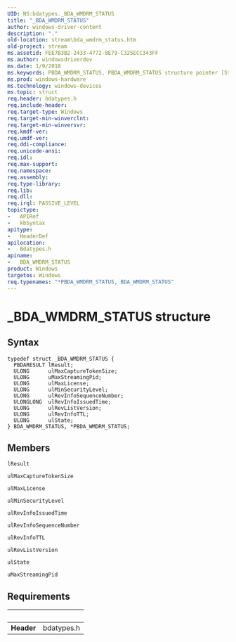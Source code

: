 ```yaml
---
UID: NS:bdatypes._BDA_WMDRM_STATUS
title: "_BDA_WMDRM_STATUS"
author: windows-driver-content
description: "."
old-location: stream\bda_wmdrm_status.htm
old-project: stream
ms.assetid: FEE7B3B2-2433-4772-8E79-C325ECC343FF
ms.author: windowsdriverdev
ms.date: 1/9/2018
ms.keywords: PBDA_WMDRM_STATUS, PBDA_WMDRM_STATUS structure pointer [Streaming Media Devices], bdatypes/BDA_WMDRM_STATUS, *PBDA_WMDRM_STATUS, _BDA_WMDRM_STATUS, BDA_WMDRM_STATUS, bdatypes/PBDA_WMDRM_STATUS, stream.bda_wmdrm_status, BDA_WMDRM_STATUS structure [Streaming Media Devices]
ms.prod: windows-hardware
ms.technology: windows-devices
ms.topic: struct
req.header: bdatypes.h
req.include-header: 
req.target-type: Windows
req.target-min-winverclnt: 
req.target-min-winversvr: 
req.kmdf-ver: 
req.umdf-ver: 
req.ddi-compliance: 
req.unicode-ansi: 
req.idl: 
req.max-support: 
req.namespace: 
req.assembly: 
req.type-library: 
req.lib: 
req.dll: 
req.irql: PASSIVE_LEVEL
topictype:
-	APIRef
-	kbSyntax
apitype:
-	HeaderDef
apilocation:
-	Bdatypes.h
apiname:
-	BDA_WMDRM_STATUS
product: Windows
targetos: Windows
req.typenames: "*PBDA_WMDRM_STATUS, BDA_WMDRM_STATUS"
---
```


# _BDA_WMDRM_STATUS structure


## Syntax
````
typedef struct _BDA_WMDRM_STATUS {
  PBDARESULT lResult;
  ULONG      ulMaxCaptureTokenSize;
  ULONG      uMaxStreamingPid;
  ULONG      ulMaxLicense;
  ULONG      ulMinSecurityLevel;
  ULONG      ulRevInfoSequenceNumber;
  ULONGLONG  ulRevInfoIssuedTime;
  ULONG      ulRevListVersion;
  ULONG      ulRevInfoTTL;
  ULONG      ulState;
} BDA_WMDRM_STATUS, *PBDA_WMDRM_STATUS;
````

## Members


`lResult`



`ulMaxCaptureTokenSize`



`ulMaxLicense`



`ulMinSecurityLevel`



`ulRevInfoIssuedTime`



`ulRevInfoSequenceNumber`



`ulRevInfoTTL`



`ulRevListVersion`



`ulState`



`uMaxStreamingPid`




## Requirements
| &nbsp; | &nbsp; |
| ---- |:---- |
| **Header** | bdatypes.h |
